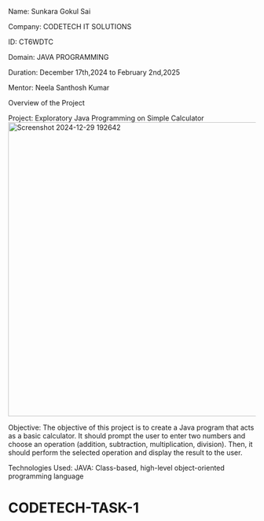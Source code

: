 Name: Sunkara Gokul Sai

Company: CODETECH IT SOLUTIONS

ID: CT6WDTC

Domain: JAVA PROGRAMMING

Duration: December 17th,2024 to February 2nd,2025

Mentor: Neela Santhosh Kumar

Overview of the Project

Project: Exploratory Java Programming on Simple Calculator
<img width="598" alt="Screenshot 2024-12-29 192642" src="https://github.com/user-attachments/assets/6b5056b2-43cc-4444-8f88-e774691c2ed2" />

Objective:
The objective of this project is to create a Java program that acts as a basic calculator. It should prompt the user to enter two numbers and choose an operation (addition, subtraction, multiplication, division). Then, it should perform the selected operation and display the result to the user.

Technologies Used:
JAVA: Class-based, high-level object-oriented programming language



# CODETECH-TASK-1
